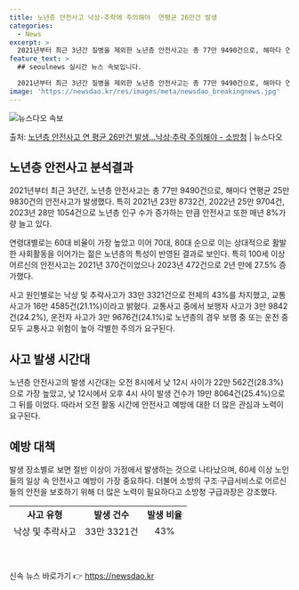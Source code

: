 ```yaml
---
title: 노년층 안전사고 낙상·추락에 주의해야  연평균 26만건 발생
categories:
  - News
excerpt: >
  2021년부터 최근 3년간 질병을 제외한 노년층 안전사고는 총 77만 9490건으로, 해마다 연평균 25만 …
feature_text: >
  ## seoulnews 실시간 뉴스 속보입니다.

  2021년부터 최근 3년간 질병을 제외한 노년층 안전사고는 총 77만 9490건으로, 해마다 연평균 25만 …
image: 'https://newsdao.kr/res/images/meta/newsdao_breakingnews.jpg'
---
```


![뉴스다오 속보](https://newsdao.kr/res/images/meta/newsdao_breakingnews.jpg)

<p>출처: <a href="https://newsdao.kr/3758" rel="dofollow">노년층 안전사고 연 평균 26만건 발생…낙상·추락 주의해야 - 소방청</a> | 뉴스다오</p>

<h2 data-ke-size="size26">노년층 안전사고 분석결과</h2>
<p data-ke-size="size16">2021년부터 최근 3년간, 노년층 안전사고는 총 77만 9490건으로, 해마다 연평균 25만 9830건의 안전사고가 발생했다. 특히 2021년 23만 8732건, 2022년 25만 9704건, 2023년 28만 1054건으로 노년층 인구 수가 증가하는 만큼 안전사고 또한 매년 8%가량 늘고 있다.</p>
<p data-ke-size="size16">연령대별로는 60대 비율이 가장 높았고 이어 70대, 80대 순으로 이는 상대적으로 활발한 사회활동을 이어가는 젊은 노년층의 특성이 반영된 결과로 보인다. 특히 100세 이상 어르신의 안전사고는 2021년 370건이었으나 2023년 472건으로 2년 만에 27.5% 증가했다.</p>
<p data-ke-size="size16">사고 원인별로는 낙상 및 추락사고가 33만 3321건으로 전체의 43%를 차지했고, 교통사고가 16만 4585건(21.1%)이라고 밝혔다. 교통사고 중에서 보행자 사고가 3만 9842건(24.2%), 운전자 사고가 3만 9676건(24.1%)로 노년층의 경우 보행 중 또는 운전 중 모두 교통사고 위험이 높아 각별한 주의가 요구된다.</p>

<h2 data-ke-size="size26">사고 발생 시간대</h2>
<p data-ke-size="size16">노년층 안전사고의 발생 시간대는 오전 8시에서 낮 12시 사이가 22만 562건(28.3%)으로 가장 높았고, 낮 12시에서 오후 4시 사이 발생 건수가 19만 8064건(25.4%)으로 그 뒤를 이었다. 따라서 오전 활동 시간에 안전사고 예방에 대한 더 많은 관심과 노력이 요구된다.</p>

<h2 data-ke-size="size26">예방 대책</h2>
<p data-ke-size="size16">발생 장소별로 보면 절반 이상이 가정에서 발생하는 것으로 나타났으며, 60세 이상 노인들의 일상 속 안전사고 예방이 가장 중요하다. 더불어 소방의 구조·구급서비스로 어르신들의 안전을 보호하기 위해 더 많은 노력이 필요하다고 소방청 구급과장은 강조했다.</p>
<div>
	<table style="width: 70.3679%; height: 68px;">
		<tbody>
			<tr>
				<td style="text-align: center; height: 17px;"><b>사고 유형</b></td>
				<td style="text-align: center; height: 17px;"><b>발생 건수</b></td>
				<td style="text-align: center; height: 17px;"><b>발생 비율</b></td>
			</tr>
			<tr>
				<td style="text-align: center; height: 17px;">낙상 및 추락사고</td>
				<td style="text-align: center; height: 17px;">33만 3321건</td>
				<td style="text-align: center; height: 17px;">43%</td>
			</tr>
			<tr>
				<td style="text-align: center; height: 17px;">교통사고</td>
				<td style="text-align: center; height: 17px;">16만 4585건</td>
				<td style="text-align: center; height: 17px;">21.1%</td>
			</tr>
		</tbody>
	</table>
</div>
<p data-ke-size="size16">&nbsp;</p> 

신속 뉴스 바로가기 👉 <a href="https://newsdao.kr" rel="dofollow">https://newsdao.kr</a>


